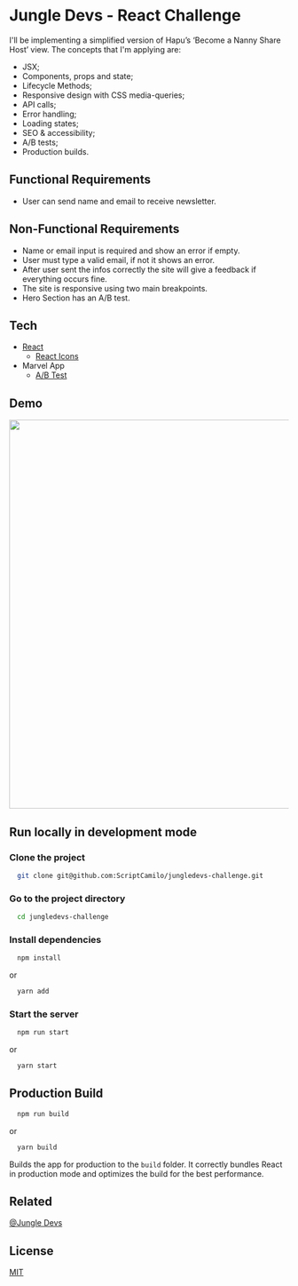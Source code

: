 
# Jungle Devs - React Challenge

I'll be implementing a simplified version of Hapu’s ‘Become a Nanny Share Host’ view. The concepts that I'm applying are:

- JSX;
- Components, props and state;
- Lifecycle Methods;
- Responsive design with CSS media-queries;
- API calls;
- Error handling;
- Loading states;
- SEO & accessibility;
- A/B tests;
- Production builds.

## Functional Requirements

- User can send name and email to receive newsletter.

## Non-Functional Requirements

- Name or email input is required and show an error if empty.
- User must type a valid email, if not it shows an error.
- After user sent the infos correctly the site will give a feedback if everything occurs fine.
- The site is responsive using two main breakpoints.
- Hero Section has an A/B test.

## Tech

- [React](https://reactjs.org/)
  - [React Icons](https://react-icons.github.io/react-icons/)
- Marvel App
  - [A/B Test](https://github.com/marvelapp/react-ab-test)

## Demo

<p align="center">
  <img src="src/assets/readme/hapu.gif" height="700"/>
</p>

## Run locally in development mode

### Clone the project

```bash
  git clone git@github.com:ScriptCamilo/jungledevs-challenge.git
```

### Go to the project directory

```bash
  cd jungledevs-challenge
```

### Install dependencies

```bash
  npm install
```

or

```bash
  yarn add
```

### Start the server

```bash
  npm run start
```

or

```bash
  yarn start
```

## Production Build

```bash
  npm run build
```

or

```bash
  yarn build
```

Builds the app for production to the `build` folder. It correctly bundles React in production mode and optimizes the build for the best performance.

## Related

[@Jungle Devs](https://github.com/JungleDevs/react-challenge-001FT)

  
## License

[MIT](https://choosealicense.com/licenses/mit/)
